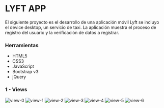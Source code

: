 # LYFT APP

El siguiente proyecto es el desarrollo de una aplicación móvil Lyft se incluyo el device desktop, un servicio de taxi. La aplicación muestra el proceso de registro del usuario y la verificación de datos a registrar.

### Herramientas

- HTML5
- CSS3
- JavaScript
- Bootstrap v3
- jQuery

### 1 - Views

  ![view-0](assets/images/view-1.png)   ![view-1](assets/images/view-2.png) 
  ![view-2](assets/images/view-3.1.png) ![view-3](assets/images/view-4.png) 
  ![view-4](assets/images/view-5.png)   ![view-5](assets/images/view-6.png)
  ![view-6](assets/images/view-7.png)